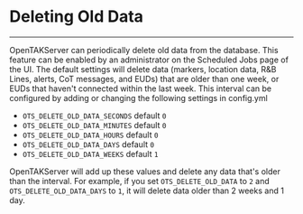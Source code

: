 # Deleting Old Data

***

OpenTAKServer can periodically delete old data from the database. This feature can be enabled by an administrator on the
Scheduled Jobs page of the UI. The default settings will delete data (markers, location data, R&B Lines, alerts, CoT messages, and EUDs)
that are older than one week, or EUDs that haven't connected within the last week. This interval can be configured by adding or
changing the following settings in config.yml

- `OTS_DELETE_OLD_DATA_SECONDS` default `0`
- `OTS_DELETE_OLD_DATA_MINUTES` default `0`
- `OTS_DELETE_OLD_DATA_HOURS` default `0`
- `OTS_DELETE_OLD_DATA_DAYS` default `0`
- `OTS_DELETE_OLD_DATA_WEEKS` default `1`

OpenTAKServer will add up these values and delete any data that's older than the interval. For example, if you set
`OTS_DELETE_OLD_DATA` to `2` and `OTS_DELETE_OLD_DATA_DAYS` to `1`, it will delete data older than 2 weeks and 1 day.